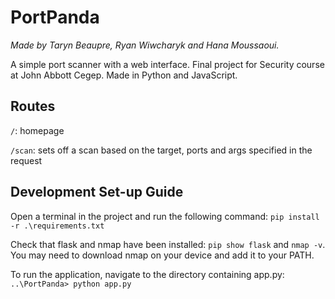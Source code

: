 # PortPanda

_Made by Taryn Beaupre, Ryan Wiwcharyk and Hana Moussaoui._

A simple port scanner with a web interface. Final project for Security course at John Abbott Cegep. Made in Python and JavaScript.


## Routes

```/```: homepage

```/scan```: sets off a scan based on the target, ports and args specified in the request


## Development Set-up Guide

Open a terminal in the project and run the following command:
```pip install -r .\requirements.txt```

Check that flask and nmap have been installed: 
```pip show flask``` and ```nmap -v```.
You may need to download nmap on your device and add it to your PATH.

To run the application, navigate to the directory containing app.py: 
```..\PortPanda> python app.py```
